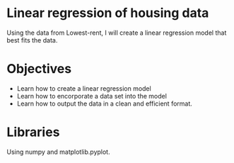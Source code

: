 # Linear regression of housing data
Using the data from Lowest-rent, I will create a linear regression model that best fits the data.

# Objectives
- Learn how to create a linear regression model
- Learn how to encorporate a data set into the model
- Learn how to output the data in a clean and efficient format. 

# Libraries
Using numpy and matplotlib.pyplot. 
